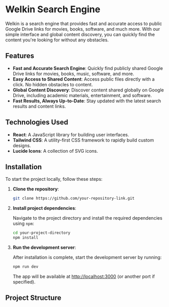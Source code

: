 # Welkin Search Engine

Welkin is a search engine that provides fast and accurate access to public Google Drive links for movies, books, software, and much more. With our simple interface and global content discovery, you can quickly find the content you're looking for without any obstacles.

## Features

- **Fast and Accurate Search Engine**: Quickly find publicly shared Google Drive links for movies, books, music, software, and more.
- **Easy Access to Shared Content**: Access public files directly with a click. No hidden obstacles to content.
- **Global Content Discovery**: Discover content shared globally on Google Drive, including academic materials, entertainment, and software.
- **Fast Results, Always Up-to-Date**: Stay updated with the latest search results and content links.

## Technologies Used

- **React**: A JavaScript library for building user interfaces.
- **Tailwind CSS**: A utility-first CSS framework to rapidly build custom designs.
- **Lucide Icons**: A collection of SVG icons.

## Installation

To start the project locally, follow these steps:

1. **Clone the repository**:

    ```bash
    git clone https://github.com/your-repository-link.git
    ```

2. **Install project dependencies**:

    Navigate to the project directory and install the required dependencies using `npm`:

    ```bash
    cd your-project-directory
    npm install
    ```

3. **Run the development server**:

    After installation is complete, start the development server by running:

    ```bash
    npm run dev
    ```

    The app will be available at [http://localhost:3000](http://localhost:3000) (or another port if specified).

## Project Structure

